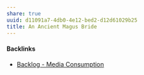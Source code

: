 ```yaml
---
share: true
uuid: d11091a7-4db0-4e12-bed2-d12d61029b25
title: An Ancient Magus Bride
---
```

#### Backlinks

* [Backlog - Media Consumption](/78aa36ca-c4c6-40ed-873c-24099d5c2481)